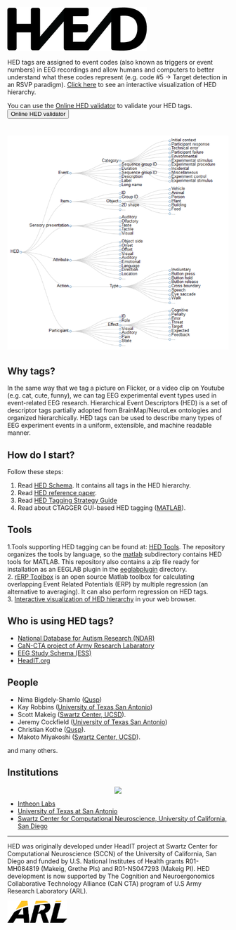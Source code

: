 ![](/images/HED_connected_logo_100.png)

HED tags are assigned to event codes (also known as triggers or event numbers) in EEG recordings and allow humans and computers to better understand what these codes represent (e.g. code #5 -> Target detection in an RSVP paradigm). [Click here](/interactive) to see an interactive visualization of HED hierarchy.

You can use the [Online HED validator](http://netdb1.cs.utsa.edu/hed) to validate your HED tags.
<a href="http://netdb1.cs.utsa.edu/hed"> <button name="button">Online HED validator</button></a>

[<img src="/images/HED_tree_brief.png">](/interactive)
===

## Why tags?

In the same way that we tag a picture on Flicker, or a video clip on Youtube (e.g. cat, cute, funny), we can tag EEG experimental event types used in event-related EEG research. Hierarchical Event Descriptors (HED) is a set of descriptor tags partially adopted from BrainMap/NeuroLex ontologies and organized hierarchically. HED tags can be used to describe many types of EEG experiment events in a uniform, extensible, and machine readable manner.

## How do I start?
Follow these steps:

1. Read [HED Schema](http://www.hedtags.org/schema). It contains all tags in the HED hierarchy.  
2. Read [HED reference paper](http://journal.frontiersin.org/article/10.3389/fninf.2016.00042/full).  
3. Read [HED Tagging Strategy Guide](http://www.hedtags.org/downloads/HED%20Tagging%20Strategy%20Guide.pdf)
4. Read about CTAGGER GUI-based HED tagging ([MATLAB](https://github.com/VisLab/HEDTools/blob/master/matlab/documentation/HEDToolsUserManual.pdf)).  

## Tools

1.Tools supporting HED tagging can be found at: [HED Tools](https://github.com/VisLab/HEDTools). The repository organizes the tools by language, so the [matlab](https://github.com/VisLab/HEDTools/tree/master/matlab) subdirectory contains HED tools for MATLAB. This repository also contains a zip file ready for installation as an EEGLAB plugin in the [eeglabplugin](https://github.com/VisLab/HEDTools/tree/master/EEGLABPlugin) directory.  
2. [rERP Toolbox](http://sccn.ucsd.edu/wiki/EEGLAB/RERP) is an open source Matlab toolbox for calculating overlapping Event Related Potentials (ERP) by multiple regression (an alternative to averaging). It can also perform regression on HED tags.  
3. [Interactive visualization of HED hierarchy](/interactive) in your web browser.

## Who is using HED tags?

* [National Database for Autism Research (NDAR)](http://ndar.nih.gov/)
* [CaN-CTA project of Army Research Labaratory](http://cancta.net)
* [EEG Study Schema (ESS)](http://www.eegstudy.org)
* [HeadIT.org](http://HeadIT.org)

## People

* Nima Bigdely-Shamlo ([Qusp](http://www.qusp.io))
* Kay Robbins ([University of Texas San Antonio](https://www.utsa.edu/))
* Scott Makeig ([Swartz Center, UCSD](http://sccn.ucsd.edu)).
* Jeremy Cockfield ([University of Texas San Antonio](https://www.utsa.edu/))
* Christian Kothe ([Qusp](http://www.qusp.io)).
* Makoto Miyakoshi ([Swartz Center, UCSD](http://sccn.ucsd.edu)).

and many others.

## Institutions

<div width = "100%"  align = "center" style="float:center">
<img src="http://bigeegconsortium.github.io/combined_logos_2.png" align="center" >
</div>

- [Intheon Labs](https://intheon.io)
- [University of Texas at San Antonio](http://visual.cs.utsa.edu/)
- [Swartz Center for Computational Neuroscience, University of California, San Diego](http://sccn.ucsd.edu)

***

HED was originally developed under HeadIT project at Swartz Center for Computational Neuroscience (SCCN) of the University of California, San Diego and funded by U.S. National Institutes of Health grants R01-MH084819 (Makeig, Grethe PIs) and R01-NS047293 (Makeig PI). HED development is now supported by The Cognition and Neuroergonomics Collaborative Technology Alliance (CaN CTA) program of U.S Army Research Laboratory (ARL).
<div width = "100%">
<div width = "100%" align = "center" style="float:left">
<a href="http://www.arl.army.mil/"  align="center"><img src="/images/ARL_logo.png" align="centeer" height="50px" ></a>
</div>
</div>
<p/>
